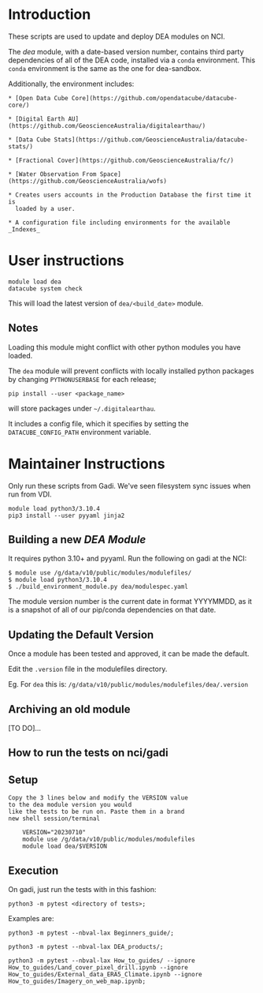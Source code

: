 # Introduction

These scripts are used to update and deploy DEA modules on NCI.

The *dea* module, with a date-based version number, contains third party dependencies
of all of the DEA code, installed via a `conda` environment. This `conda` environment is the same
as the one for dea-sandbox.

Additionally, the environment includes:

    * [Open Data Cube Core](https://github.com/opendatacube/datacube-core/)

    * [Digital Earth AU](https://github.com/GeoscienceAustralia/digitalearthau/)

    * [Data Cube Stats](https://github.com/GeoscienceAustralia/datacube-stats/)

    * [Fractional Cover](https://github.com/GeoscienceAustralia/fc/)

    * [Water Observation From Space](https://github.com/GeoscienceAustralia/wofs)

    * Creates users accounts in the Production Database the first time it is
      loaded by a user.

    * A configuration file including environments for the available _Indexes_


# User instructions

    module load dea
    datacube system check

This will load the latest version of `dea/<build_date>` module.

## Notes

Loading this module might conflict with other python modules you have loaded.

The `dea` module will prevent conflicts with locally installed python packages by
changing `PYTHONUSERBASE` for each release;

    pip install --user <package_name>

will store packages under `~/.digitalearthau`.


It includes a config file, which it specifies by setting the
`DATACUBE_CONFIG_PATH` environment variable.

# Maintainer Instructions

Only run these scripts from Gadi. We've seen filesystem sync issues when
run from VDI.

    module load python3/3.10.4
    pip3 install --user pyyaml jinja2

## Building a new _DEA Module_

It requires python 3.10+ and pyyaml. Run the following on gadi at the NCI:

    $ module use /g/data/v10/public/modules/modulefiles/
    $ module load python3/3.10.4
    $ ./build_environment_module.py dea/modulespec.yaml

The module version number is the current date in format YYYYMMDD, as it is a snapshot
of all of our pip/conda dependencies on that date.

## Updating the Default Version

Once a module has been tested and approved, it can be made the default.

Edit the `.version` file in the modulefiles directory.

Eg. For `dea` this is: `/g/data/v10/public/modules/modulefiles/dea/.version`

## Archiving an old module

[TO DO]...



## How to run the tests on nci/gadi

## Setup

    Copy the 3 lines below and modify the VERSION value
    to the dea module version you would
    like the tests to be run on. Paste them in a brand
    new shell session/terminal

        VERSION="20230710"
        module use /g/data/v10/public/modules/modulefiles
        module load dea/$VERSION

## Execution
On gadi, just run the tests with in this fashion:

    python3 -m pytest <directory of tests>;

Examples are:

    python3 -m pytest --nbval-lax Beginners_guide/;

    python3 -m pytest --nbval-lax DEA_products/;

    python3 -m pytest --nbval-lax How_to_guides/ --ignore How_to_guides/Land_cover_pixel_drill.ipynb --ignore How_to_guides/External_data_ERA5_Climate.ipynb --ignore How_to_guides/Imagery_on_web_map.ipynb;